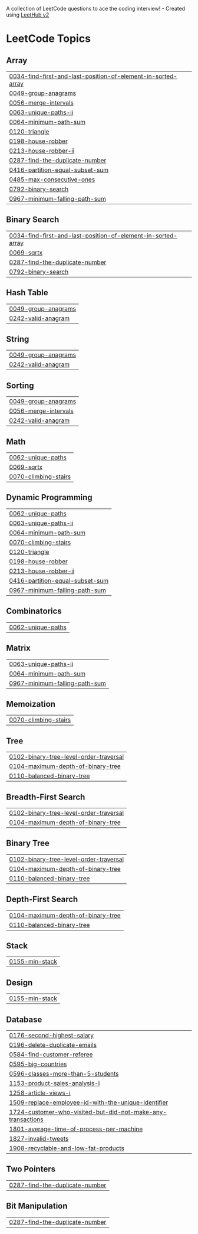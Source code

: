 A collection of LeetCode questions to ace the coding interview! - Created using [LeetHub v2](https://github.com/arunbhardwaj/LeetHub-2.0)
<!---LeetCode Topics Start-->
# LeetCode Topics
## Array
|  |
| ------- |
| [0034-find-first-and-last-position-of-element-in-sorted-array](https://github.com/pavanchakravarthi999/DSA/tree/master/0034-find-first-and-last-position-of-element-in-sorted-array) |
| [0049-group-anagrams](https://github.com/pavanchakravarthi999/DSA/tree/master/0049-group-anagrams) |
| [0056-merge-intervals](https://github.com/pavanchakravarthi999/DSA/tree/master/0056-merge-intervals) |
| [0063-unique-paths-ii](https://github.com/pavanchakravarthi999/DSA/tree/master/0063-unique-paths-ii) |
| [0064-minimum-path-sum](https://github.com/pavanchakravarthi999/DSA/tree/master/0064-minimum-path-sum) |
| [0120-triangle](https://github.com/pavanchakravarthi999/DSA/tree/master/0120-triangle) |
| [0198-house-robber](https://github.com/pavanchakravarthi999/DSA/tree/master/0198-house-robber) |
| [0213-house-robber-ii](https://github.com/pavanchakravarthi999/DSA/tree/master/0213-house-robber-ii) |
| [0287-find-the-duplicate-number](https://github.com/pavanchakravarthi999/DSA/tree/master/0287-find-the-duplicate-number) |
| [0416-partition-equal-subset-sum](https://github.com/pavanchakravarthi999/DSA/tree/master/0416-partition-equal-subset-sum) |
| [0485-max-consecutive-ones](https://github.com/pavanchakravarthi999/DSA/tree/master/0485-max-consecutive-ones) |
| [0792-binary-search](https://github.com/pavanchakravarthi999/DSA/tree/master/0792-binary-search) |
| [0967-minimum-falling-path-sum](https://github.com/pavanchakravarthi999/DSA/tree/master/0967-minimum-falling-path-sum) |
## Binary Search
|  |
| ------- |
| [0034-find-first-and-last-position-of-element-in-sorted-array](https://github.com/pavanchakravarthi999/DSA/tree/master/0034-find-first-and-last-position-of-element-in-sorted-array) |
| [0069-sqrtx](https://github.com/pavanchakravarthi999/DSA/tree/master/0069-sqrtx) |
| [0287-find-the-duplicate-number](https://github.com/pavanchakravarthi999/DSA/tree/master/0287-find-the-duplicate-number) |
| [0792-binary-search](https://github.com/pavanchakravarthi999/DSA/tree/master/0792-binary-search) |
## Hash Table
|  |
| ------- |
| [0049-group-anagrams](https://github.com/pavanchakravarthi999/DSA/tree/master/0049-group-anagrams) |
| [0242-valid-anagram](https://github.com/pavanchakravarthi999/DSA/tree/master/0242-valid-anagram) |
## String
|  |
| ------- |
| [0049-group-anagrams](https://github.com/pavanchakravarthi999/DSA/tree/master/0049-group-anagrams) |
| [0242-valid-anagram](https://github.com/pavanchakravarthi999/DSA/tree/master/0242-valid-anagram) |
## Sorting
|  |
| ------- |
| [0049-group-anagrams](https://github.com/pavanchakravarthi999/DSA/tree/master/0049-group-anagrams) |
| [0056-merge-intervals](https://github.com/pavanchakravarthi999/DSA/tree/master/0056-merge-intervals) |
| [0242-valid-anagram](https://github.com/pavanchakravarthi999/DSA/tree/master/0242-valid-anagram) |
## Math
|  |
| ------- |
| [0062-unique-paths](https://github.com/pavanchakravarthi999/DSA/tree/master/0062-unique-paths) |
| [0069-sqrtx](https://github.com/pavanchakravarthi999/DSA/tree/master/0069-sqrtx) |
| [0070-climbing-stairs](https://github.com/pavanchakravarthi999/DSA/tree/master/0070-climbing-stairs) |
## Dynamic Programming
|  |
| ------- |
| [0062-unique-paths](https://github.com/pavanchakravarthi999/DSA/tree/master/0062-unique-paths) |
| [0063-unique-paths-ii](https://github.com/pavanchakravarthi999/DSA/tree/master/0063-unique-paths-ii) |
| [0064-minimum-path-sum](https://github.com/pavanchakravarthi999/DSA/tree/master/0064-minimum-path-sum) |
| [0070-climbing-stairs](https://github.com/pavanchakravarthi999/DSA/tree/master/0070-climbing-stairs) |
| [0120-triangle](https://github.com/pavanchakravarthi999/DSA/tree/master/0120-triangle) |
| [0198-house-robber](https://github.com/pavanchakravarthi999/DSA/tree/master/0198-house-robber) |
| [0213-house-robber-ii](https://github.com/pavanchakravarthi999/DSA/tree/master/0213-house-robber-ii) |
| [0416-partition-equal-subset-sum](https://github.com/pavanchakravarthi999/DSA/tree/master/0416-partition-equal-subset-sum) |
| [0967-minimum-falling-path-sum](https://github.com/pavanchakravarthi999/DSA/tree/master/0967-minimum-falling-path-sum) |
## Combinatorics
|  |
| ------- |
| [0062-unique-paths](https://github.com/pavanchakravarthi999/DSA/tree/master/0062-unique-paths) |
## Matrix
|  |
| ------- |
| [0063-unique-paths-ii](https://github.com/pavanchakravarthi999/DSA/tree/master/0063-unique-paths-ii) |
| [0064-minimum-path-sum](https://github.com/pavanchakravarthi999/DSA/tree/master/0064-minimum-path-sum) |
| [0967-minimum-falling-path-sum](https://github.com/pavanchakravarthi999/DSA/tree/master/0967-minimum-falling-path-sum) |
## Memoization
|  |
| ------- |
| [0070-climbing-stairs](https://github.com/pavanchakravarthi999/DSA/tree/master/0070-climbing-stairs) |
## Tree
|  |
| ------- |
| [0102-binary-tree-level-order-traversal](https://github.com/pavanchakravarthi999/DSA/tree/master/0102-binary-tree-level-order-traversal) |
| [0104-maximum-depth-of-binary-tree](https://github.com/pavanchakravarthi999/DSA/tree/master/0104-maximum-depth-of-binary-tree) |
| [0110-balanced-binary-tree](https://github.com/pavanchakravarthi999/DSA/tree/master/0110-balanced-binary-tree) |
## Breadth-First Search
|  |
| ------- |
| [0102-binary-tree-level-order-traversal](https://github.com/pavanchakravarthi999/DSA/tree/master/0102-binary-tree-level-order-traversal) |
| [0104-maximum-depth-of-binary-tree](https://github.com/pavanchakravarthi999/DSA/tree/master/0104-maximum-depth-of-binary-tree) |
## Binary Tree
|  |
| ------- |
| [0102-binary-tree-level-order-traversal](https://github.com/pavanchakravarthi999/DSA/tree/master/0102-binary-tree-level-order-traversal) |
| [0104-maximum-depth-of-binary-tree](https://github.com/pavanchakravarthi999/DSA/tree/master/0104-maximum-depth-of-binary-tree) |
| [0110-balanced-binary-tree](https://github.com/pavanchakravarthi999/DSA/tree/master/0110-balanced-binary-tree) |
## Depth-First Search
|  |
| ------- |
| [0104-maximum-depth-of-binary-tree](https://github.com/pavanchakravarthi999/DSA/tree/master/0104-maximum-depth-of-binary-tree) |
| [0110-balanced-binary-tree](https://github.com/pavanchakravarthi999/DSA/tree/master/0110-balanced-binary-tree) |
## Stack
|  |
| ------- |
| [0155-min-stack](https://github.com/pavanchakravarthi999/DSA/tree/master/0155-min-stack) |
## Design
|  |
| ------- |
| [0155-min-stack](https://github.com/pavanchakravarthi999/DSA/tree/master/0155-min-stack) |
## Database
|  |
| ------- |
| [0176-second-highest-salary](https://github.com/pavanchakravarthi999/DSA/tree/master/0176-second-highest-salary) |
| [0196-delete-duplicate-emails](https://github.com/pavanchakravarthi999/DSA/tree/master/0196-delete-duplicate-emails) |
| [0584-find-customer-referee](https://github.com/pavanchakravarthi999/DSA/tree/master/0584-find-customer-referee) |
| [0595-big-countries](https://github.com/pavanchakravarthi999/DSA/tree/master/0595-big-countries) |
| [0596-classes-more-than-5-students](https://github.com/pavanchakravarthi999/DSA/tree/master/0596-classes-more-than-5-students) |
| [1153-product-sales-analysis-i](https://github.com/pavanchakravarthi999/DSA/tree/master/1153-product-sales-analysis-i) |
| [1258-article-views-i](https://github.com/pavanchakravarthi999/DSA/tree/master/1258-article-views-i) |
| [1509-replace-employee-id-with-the-unique-identifier](https://github.com/pavanchakravarthi999/DSA/tree/master/1509-replace-employee-id-with-the-unique-identifier) |
| [1724-customer-who-visited-but-did-not-make-any-transactions](https://github.com/pavanchakravarthi999/DSA/tree/master/1724-customer-who-visited-but-did-not-make-any-transactions) |
| [1801-average-time-of-process-per-machine](https://github.com/pavanchakravarthi999/DSA/tree/master/1801-average-time-of-process-per-machine) |
| [1827-invalid-tweets](https://github.com/pavanchakravarthi999/DSA/tree/master/1827-invalid-tweets) |
| [1908-recyclable-and-low-fat-products](https://github.com/pavanchakravarthi999/DSA/tree/master/1908-recyclable-and-low-fat-products) |
## Two Pointers
|  |
| ------- |
| [0287-find-the-duplicate-number](https://github.com/pavanchakravarthi999/DSA/tree/master/0287-find-the-duplicate-number) |
## Bit Manipulation
|  |
| ------- |
| [0287-find-the-duplicate-number](https://github.com/pavanchakravarthi999/DSA/tree/master/0287-find-the-duplicate-number) |
<!---LeetCode Topics End-->